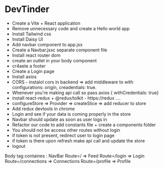 # DevTinder

- Create a Vite + React application
- Remove unnecessary code and create a Hello world app
- Install Tailwind css
- Install Daisy UI
- Add navbar component to app.jsx
- Create a Navbar.jsxc separate component file
- Install react router dom
- create an outlet in your body component
- cr4aete a footer
- Create a Login page
- Install axios
- CORS - instalol cors in backend => add middleware to with configurations: origin, creadentials: true.
- Whenever you're making api call so pass axios { withCredentials: true}
- install react-redux + @redux/tolkit - https://redux ....
- configureStore => Provider => createSlice => add reducer to store
- Add redux devtools in chrome
- Login and see if your data is coming properly in the store
- Navbar should update as soon as user logs in
- Refactor our code to add constants file + create a components folder
- You should not be access other routes without login
- if token is not present, redirect user to login page
- if token is there upon refresh make api call and update the store
- logout
<!-- // Pending after this line -->

Body tag containes :
NavBar
Route=/ => Feed
Route=/login => Login
Route=/connections => Connections
Route=/profile => Profile

